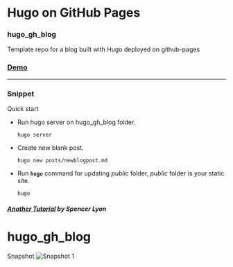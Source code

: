 
# Hugo on GitHub Pages
### hugo_gh_blog 
Template repo for a blog built with Hugo deployed on github-pages

### [Demo](http://spencerlyon2.github.io/hugo_gh_blog)


---

### Snippet

Quick start
* Run hugo server on hugo_gh_blog folder.

   ``` 
   hugo server 
   ````
* Create new blank post.

   ``` 
   hugo new posts/newblogpost.md
   ````
* Run **`` hugo ``** command for updating *public* folder, *public* folder is your static site.

   ``` 
   hugo 
   ````


##### [Another Tutorial](https://gohugo.io/tutorials/github-pages-blog/) by Spencer Lyon
# hugo_gh_blog  
 Snapshot 
  ![Snapshot 1](snapshots/1.png "Snapshot 1")